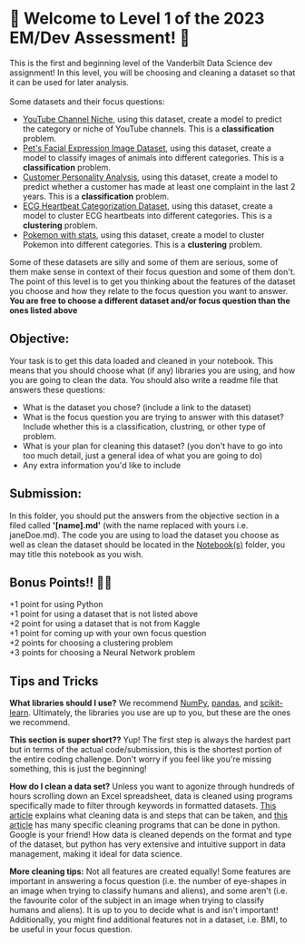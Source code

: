 # 🌴 Welcome to Level 1 of the 2023 EM/Dev Assessment! 🌴
This is the first and beginning level of the Vanderbilt Data Science dev assignment! In this level, you will be choosing and cleaning a dataset so that it can be used for later analysis.
<br><br> 
Some datasets and their focus questions:
- [YouTube Channel Niche](https://www.kaggle.com/datasets/nelgiriyewithana/global-youtube-statistics-2023), using this dataset, create a model to predict the category or niche of YouTube channels. This is a <b>classification</b> problem.
- [Pet's Facial Expression Image Dataset](https://www.kaggle.com/datasets/anshtanwar/pets-facial-expression-dataset), using this dataset, create a model to classify images of animals into different categories. This is a <b>classification</b> problem.
- [Customer Personality Analysis](https://www.kaggle.com/datasets/imakash3011/customer-personality-analysis), using this dataset, create a model to predict whether a customer has made at least one complaint in the last 2 years. This is a <b>classification</b> problem.
- [ECG Heartbeat Categorization Dataset](https://www.kaggle.com/datasets/shayanfazeli/heartbeat?select=ptbdb_abnormal.csv), using this dataset, create a model to cluster ECG heartbeats into different categories. This is a <b>clustering</b> problem.
- [Pokemon with stats](https://www.kaggle.com/datasets/abcsds/pokemon), using this dataset, create a model to cluster Pokemon into different categories. This is a <b>clustering</b> problem.

Some of these datasets are silly and some of them are serious, some of them make sense in context of their focus question and some of them don't. The point of this level is to get you thinking about the features of the dataset you choose and how they relate to the focus question you want to answer. <b>You are free to choose a different dataset and/or focus question than the ones listed above</b>


## Objective:
Your task is to get this data loaded and cleaned in your notebook. This means that you should choose what (if any) libraries you are using, and how you are going to clean the data. You should also write a readme file that answers these questions:
- What is the dataset you chose? (include a link to the dataset)
- What is the focus question you are trying to answer with this dataset? Include whether this is a classification, clustring, or other type of problem.
- What is your plan for cleaning this dataset? (you don't have to go into too much detail, just a general idea of what you are going to do) 
- Any extra information you'd like to include

## Submission:
In this folder, you should put the answers from the objective section in a filed called <b>'[name].md'</b> (with the name replaced with yours i.e. janeDoe.md). The code you are using to load the dataset you choose as well as clean the dataset should be located in the [Notebook(s)](/Notebook(s)/) folder, you may title this notebook as you wish.

## Bonus Points!! 💃💃
+1 point for using Python<br>
+1 point for using a dataset that is not listed above<br>
+2 point for using a dataset that is not from Kaggle<br>
+1 point for coming up with your own focus question<br>
+2 points for choosing a clustering problem<br>
+3 points for choosing a Neural Network problem<br>

## Tips and Tricks
  **What libraries should I use?**
  We recommend [NumPy](https://numpy.org/), [pandas](https://pandas.pydata.org/), and [scikit-learn](https://scikit-learn.org/stable/). Ultimately, the libraries you use are up to you, but these are the ones we recommend.

  **This section is super short??**
  Yup! The first step is always the hardest part but in terms of the actual code/submission, this is the shortest portion of the entire coding challenge. Don't worry if you feel like you're missing something, this is just the beginning!

  **How do I clean a data set?**
  Unless you want to agonize through hundreds of hours scrolling down an Excel spreadsheet, data is cleaned
  using programs specifically made to filter through keywords in formatted datasets.
  [This article](https://www.tableau.com/learn/articles/what-is-data-cleaning)
  explains what cleaning data is and steps that can be taken, and
  [this article](https://towardsdatascience.com/so-youve-got-a-dataset-here-s-how-you-clean-it-5d0b04a2ed86)
  has many specific cleaning programs that can be done in python. Google is your friend!
  How data is cleaned depends on the format and type of the dataset, but python has very extensive and intuitive support in
  data management, making it ideal for data science.

  **More cleaning tips:**
  Not all features are created equally! Some features are important in answering a focus question (i.e. the number of eye-shapes in an image when trying to classify humans and aliens), and some aren't (i.e. the favourite color of the subject in an image when trying to classify humans and aliens). It is up to you to decide what is and isn't important! Additionally, you might find additional features not in a dataset, i.e. BMI, to be useful in your focus question.




